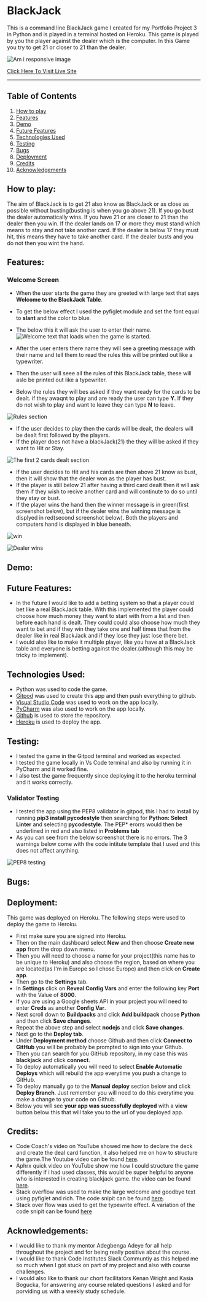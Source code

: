 # BlackJack
This is a command line BlackJack game I created for my Portfolio Project 3 in Python and is played in a terminal hosted on Heroku.
This game is played by you the player against the dealer which is the computer. In this Game you try to get 21 or closer to 21 than the dealer.
  
 ![Am i responsive image](readme-docs/images/amiresponsive.png) 

 [Click Here To Visit Live Site](https://blackjack-10.herokuapp.com/)  
- - -  

## Table of Contents
1. [How to play](#how-to-play)
2. [Features](#features)
3. [Demo](#Demo)
4. [Future Features](#future-features)
5. [Technologies Used](#technologies-used)
6. [Testing](#testing)
7. [Bugs](#bugs)
8. [Deployment](#deployment)
9. [Credits](#credits)
10. [Acknowledgements](#acknowledgements)

## How to play:
The aim of BlackJack is to get 21 also know as BlackJack or as close as possible without busting(busting is when you go above 21). If you go
bust the dealer automatically wins. If you have 21 or are closer to 21 than the dealer then you win. If the dealer lands on 17 or more they must 
stand which means to stay and not take another card. If the dealer is below 17 they must hit, this means they have to take another card.
If the dealer busts and you do not then you wint the hand.


## Features:

### Welcome Screen
- When the user starts the game they are greeted with large text that says **Welcome to the BlackJack Table**.
- To get the below effect I used the pyfiglet module and set the font equal to **slant** and the color to blue.  
- The below this it will ask the user to enter their name.
![Welcome text that loads when the game is started. ](readme-docs/images/welcome_screen.png)

- After the user enters there name they will see a greeting message with their name and tell them to read the rules this will be printed out like a typewriter.
- Then the user will seee all the rules of this BlackJack table, these will aslo be printed out like a typewriter.
- Below the rules they will bes asked if they want ready for the cards to be dealt. if they awaqnt to play and are ready the user can type **Y**. If they
do not wish to play and want to leave they can type **N** to leave.    


![Rules section](readme-docs/images/rules.png)

- If the user decides to play then the cards will be dealt, the dealers will be dealt first followed by the players.
- If the player does not have a blackJack(21) the they will be asked if they want to Hit or Stay.

![The first 2 cards dealt section](readme-docs/images/cards.png)

- If the user decides to Hit and his cards are then above 21 know as bust, then it will show that the dealer won as the player has bust.
- If the player is still below 21 after having a third card dealt then it will ask them if they wish to recive another card and will continute to do
so until they stay or bust.
- If the player wins the hand then the winner message is in green(first screenshot below), but if the dealer wins the winning message is displyed in red(second screenshot below). Both the players and computers hand is displayed in blue beneath.

![win](readme-docs/images/win.png)  

![Dealer wins](readme-docs/images/hit.png)  


## Demo:

## Future Features:
- In the future I would like to add a betting system so that a player could bet like a real BlackJack table. With this implemented the player 
could choose how much money they want to start with from a list and then before each hand is dealt. They could could also choose how much they want to bet
and if they win they take one and half times that from the dealer like in real BlackJack and if they lose they just lose there bet.
- I would also like to make it multiple player, like you have at a BlackJack table and everyone is betting against the dealer.(although this may be tricky to implement).

## Technologies Used:
- Python was used to code the game.
- [Gitpod](https://www.gitpod.io/about) was used to create this app and then push everything to github.
- [Visual Studio Code](https://en.wikipedia.org/wiki/Visual_Studio_Code) was used to work on the app locally.
- [PyCharm](https://www.jetbrains.com/lp/pycharm-anaconda/) was also used to work on the app locally.
- [Github](https://en.wikipedia.org/wiki/GitHub) is used to store the repository.
- [Heroku](https://en.wikipedia.org/wiki/Heroku) is used to deploy the app.

## Testing:
- I tested the game in the Gitpod terminal and worked as expected.
- I tested the game locally in Vs Code terminal and also by running it in PyCharm and it worked fine.
- I also test the game frequently since deploying it to the heroku terminal and it works correctly.

### Validator Testing
- I tested the app using the PEP8 validator in gitpod, this I had to install by running **pip3 install pycodestyle** then searching for **Python: Select Linter**
and selecting **pycodestyle**. The PEP* erorrs would then be underlined in red and also listed in **Problems tab**
- As you can see from the below screenshot there is no errors. The 3 warnings below come with the code intitute template that I used and this does not affect anything.
  
![PEP8 testing ](readme-docs/images/pep8-testing.png)


## Bugs:

## Deployment:
This game was deployed on Heroku. The following steps were used to deploy the game to Heroku.
- First make sure you are signed into Heroku.
- Then on the main dashboard select **New** and then choose **Create new app** from the drop down menu.
- Then you will need to choose a name for your project(this name has to be unique to Heroku) and also choose the region, based on where you are located(as I'm in Europe so I chose Europe)
and then click on **Create app**.
- Then go to the **Settings** tab.
- In **Settings** click on **Reveal Config Vars** and enter the following key **Port** with the Value of **8000**.
- If you are using a Google sheets API in your project you will need to enter **Creds** as another **Config Var**.
- Next scroll down to **Buildpacks** and click **Add buildpack** choose **Python** and then click **Save changes**.
- Repeat the above step and select **nodejs** and click **Save changes**.
- Next go to the **Deploy tab**.
- Under **Deployment method** choose Github and then click **Connect to GitHub** you will be probably be prompted to sign into your Github.
- Then you can search for you GitHub repository, in my case this was **blackjack** and click **connect**.
- To deploy automatically you will need to select **Enable Automatic Deploys** which will rebuild the app everytime you push a change to GitHub.
- To deploy manually go to the **Manual deploy** section below and click **Deploy Branch**. Just remember you will need to do this everytime you make a change to your
code on Github.
- Below you will see **your app was sucessfully deployed** with a **view** button below this that will take you to the url of you deployed app.

## Credits:
- Code Coach's video on YouTube showed me how to declare the deck and create the deal card function, it also helped me on how to structure the game.The Youtube video can be found [here](https://www.youtube.com/watch?v=mpL0Y01v6tY).
- Aphrx quick video on YouTube show me how I could structure the game differently if i had used classes, this would be super helpful to anyone who is interested in creating blackjack game. the video can be found [here](https://www.youtube.com/watch?v=C82s5WufNUA).
- Stack overflow was used to make the large welcome and goodbye text using pyfiglet and rich. The code snipit can be found [here](https://stackoverflow.com/questions/67474578/making-coloured-ascii-text-with-python).
- Stack over flow was used to get the typewrite effect. A variation of the code snipit can be found [here](https://stackoverflow.com/questions/19911346/create-a-typewriter-effect-animation-for-strings-in-python)

## Acknowledgements:
- I would like to thank my mentor Adegbenga Adeye for all help throughout the project and for being really positive about the course.
- I would like to thank Code Institutes Slack Communtiy as this helped me so much when I got stuck on part of my project and also with course challenges.
- I would also like to thank our chort facilitators Kenan Wright and Kasia Bogucka, for answering any course related questions I asked and for porviding us with a weekly study schedule.